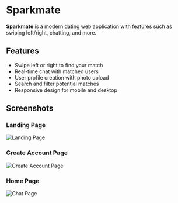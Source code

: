 # Sparkmate

**Sparkmate** is a modern dating web application with features such as swiping left/right, chatting, and more. 

## Features

- Swipe left or right to find your match
- Real-time chat with matched users
- User profile creation with photo upload
- Search and filter potential matches
- Responsive design for mobile and desktop

## Screenshots

### Landing Page
![Landing Page](<https://imgur.com/Lzssw7U>)

### Create Account Page
![Create Account Page](<https://imgur.com/Q2o7Uru>)

### Home Page
![Chat Page](<https://imgur.com/69wH7Kp>)

